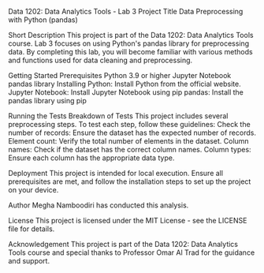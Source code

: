 Data 1202: Data Analytics Tools - Lab 3
Project Title
Data Preprocessing with Python (pandas)

Short Description
This project is part of the Data 1202: Data Analytics Tools course. Lab 3 focuses on using Python's pandas library for preprocessing data. By completing this lab, you will become familiar with various methods and functions used for data cleaning and preprocessing.

Getting Started
Prerequisites
Python 3.9 or higher
Jupyter Notebook
pandas library
Installing
Python: Install Python from the official website.
Jupyter Notebook: Install Jupyter Notebook using pip
pandas: Install the pandas library using pip

Running the Tests
Breakdown of Tests
This project includes several preprocessing steps. To test each step, follow these guidelines:
Check the number of records: Ensure the dataset has the expected number of records.
Element count: Verify the total number of elements in the dataset.
Column names: Check if the dataset has the correct column names.
Column types: Ensure each column has the appropriate data type.

Deployment
This project is intended for local execution. Ensure all prerequisites are met, and follow the installation steps to set up the project on your device.

Author
Megha Namboodiri has conducted this analysis.

License
This project is licensed under the MIT License - see the LICENSE file for details.

Acknowledgement
This project is part of the Data 1202: Data Analytics Tools course and special thanks to Professor Omar Al Trad for the guidance and support.
